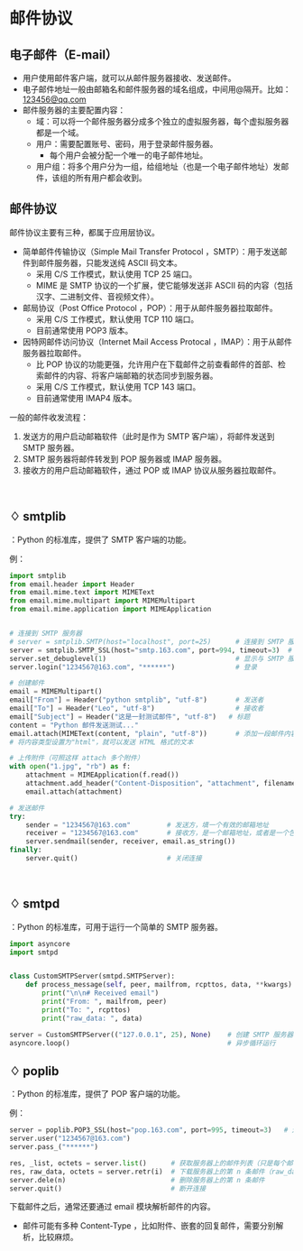 # 邮件协议

## 电子邮件（E-mail）

- 用户使用邮件客户端，就可以从邮件服务器接收、发送邮件。
- 电子邮件地址一般由邮箱名和邮件服务器的域名组成，中间用@隔开。比如：123456@qq.com
- 邮件服务器的主要配置内容：
  - 域：可以将一个邮件服务器分成多个独立的虚拟服务器，每个虚拟服务器都是一个域。
  - 用户：需要配置账号、密码，用于登录邮件服务器。
    - 每个用户会被分配一个唯一的电子邮件地址。
  - 用户组：将多个用户分为一组，给组地址（也是一个电子邮件地址）发邮件，该组的所有用户都会收到。

## 邮件协议

邮件协议主要有三种，都属于应用层协议。
- 简单邮件传输协议（Simple Mail Transfer Protocol ，SMTP）：用于发送邮件到邮件服务器，只能发送纯 ASCII 码文本。
  - 采用 C/S 工作模式，默认使用 TCP 25 端口。
  - MIME 是 SMTP 协议的一个扩展，使它能够发送非 ASCII 码的内容（包括汉字、二进制文件、音视频文件）。
- 邮局协议（Post Office Protocol ，POP）：用于从邮件服务器拉取邮件。
  - 采用 C/S 工作模式，默认使用 TCP 110 端口。
  - 目前通常使用 POP3 版本。
- 因特网邮件访问协议（Internet Mail Access Protocal ，IMAP）：用于从邮件服务器拉取邮件。
  - 比 POP 协议的功能更强，允许用户在下载邮件之前查看邮件的首部、检索邮件的内容、将客户端邮箱的状态同步到服务器。
  - 采用 C/S 工作模式，默认使用 TCP 143 端口。
  - 目前通常使用 IMAP4 版本。

一般的邮件收发流程：
1. 发送方的用户启动邮箱软件（此时是作为 SMTP 客户端），将邮件发送到 SMTP 服务器。
2. SMTP 服务器将邮件转发到 POP 服务器或 IMAP 服务器。
3. 接收方的用户启动邮箱软件，通过 POP 或 IMAP 协议从服务器拉取邮件。

 
## ♢ smtplib

：Python 的标准库，提供了 SMTP 客户端的功能。

例：
```python
import smtplib
from email.header import Header
from email.mime.text import MIMEText
from email.mime.multipart import MIMEMultipart
from email.mime.application import MIMEApplication


# 连接到 SMTP 服务器
# server = smtplib.SMTP(host="localhost", port=25)      # 连接到 SMTP 服务器
server = smtplib.SMTP_SSL(host="smtp.163.com", port=994, timeout=3)  # 基于 SSL 协议连接到 SMTP 服务器
server.set_debuglevel(1)                                # 显示与 SMTP 服务器的详细通信过程，便于调试
server.login("1234567@163.com", "******")               # 登录

# 创建邮件
email = MIMEMultipart()
email["From"] = Header("python smtplib", "utf-8")       # 发送者
email["To"] = Header("Leo", "utf-8")                    # 接收者
email["Subject"] = Header("这是一封测试邮件", "utf-8")   # 标题
content = "Python 邮件发送测试..."
email.attach(MIMEText(content, "plain", "utf-8"))       # 添加一段邮件内容（可以添加多段）
# 将内容类型设置为"html"，就可以发送 HTML 格式的文本

# 上传附件（可照这样 attach 多个附件）
with open("1.jpg", "rb") as f:
    attachment = MIMEApplication(f.read())
    attachment.add_header("Content-Disposition", "attachment", filename="1.jpg")
    email.attach(attachment)

# 发送邮件
try:
    sender = "1234567@163.com"         # 发送方，填一个有效的邮箱地址
    receiver = "1234567@163.com"       # 接收方，是一个邮箱地址，或者是一个包含多个邮箱地址的 list
    server.sendmail(sender, receiver, email.as_string())
finally:
    server.quit()                      # 关闭连接
```
 
## ♢ smtpd

：Python 的标准库，可用于运行一个简单的 SMTP 服务器。

```python
import asyncore
import smtpd


class CustomSMTPServer(smtpd.SMTPServer):
    def process_message(self, peer, mailfrom, rcpttos, data, **kwargs): # 重载处理邮件的方法
        print("\n\n# Received email")
        print("From: ", mailfrom, peer)
        print("To: ", rcpttos)
        print("raw_data: ", data)

server = CustomSMTPServer(("127.0.0.1", 25), None)    # 创建 SMTP 服务器，设置监听的 IP 和端口
asyncore.loop()                                       # 异步循环运行
```

## ♢ poplib

：Python 的标准库，提供了 POP 客户端的功能。

例：
```python
server = poplib.POP3_SSL(host="pop.163.com", port=995, timeout=3)   # 连接到 POP 服务器
server.user("1234567@163.com")
server.pass_("******")

res, _list, octets = server.list()      # 获取服务器上的邮件列表（只是每个邮件的序号加邮件大小）
res, raw_data, octets = server.retr(i)  # 下载服务器上的第 n 条邮件（raw_data 是 bytes 类型）
server.dele(n)                          # 删除服务器上的第 n 条邮件
server.quit()                           # 断开连接
```

下载邮件之后，通常还要通过 email 模块解析邮件的内容。
- 邮件可能有多种 Content-Type ，比如附件、嵌套的回复邮件，需要分别解析，比较麻烦。
